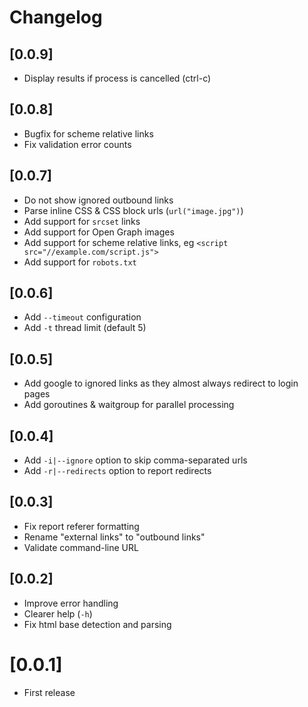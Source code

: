 # Changelog

## [0.0.9]

- Display results if process is cancelled (ctrl-c)

## [0.0.8]

- Bugfix for scheme relative links
- Fix validation error counts

## [0.0.7]

- Do not show ignored outbound links
- Parse inline CSS & CSS block urls (`url("image.jpg")`)
- Add support for `srcset` links
- Add support for Open Graph images
- Add support for scheme relative links, eg `<script src="//example.com/script.js">`
- Add support for `robots.txt`

## [0.0.6]

- Add `--timeout` configuration
- Add `-t` thread limit (default 5)

## [0.0.5]

- Add google to ignored links as they almost always redirect to login pages
- Add goroutines & waitgroup for parallel processing

## [0.0.4]

- Add `-i|--ignore` option to skip comma-separated urls
- Add `-r|--redirects` option to report redirects

## [0.0.3]

- Fix report referer formatting
- Rename "external links" to "outbound links"
- Validate command-line URL

## [0.0.2]

- Improve error handling
- Clearer help (`-h`)
- Fix html base detection and parsing

# [0.0.1]
- First release